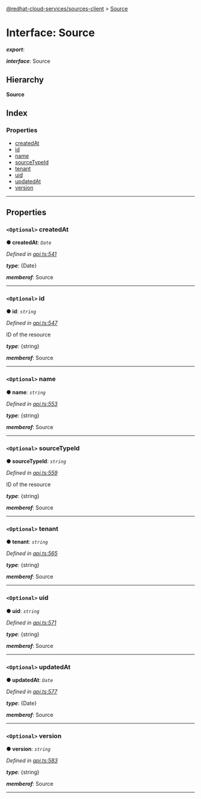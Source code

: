 [@redhat-cloud-services/sources-client](../README.md) > [Source](../interfaces/source.md)

# Interface: Source

*__export__*: 

*__interface__*: Source

## Hierarchy

**Source**

## Index

### Properties

* [createdAt](source.md#createdat)
* [id](source.md#id)
* [name](source.md#name)
* [sourceTypeId](source.md#sourcetypeid)
* [tenant](source.md#tenant)
* [uid](source.md#uid)
* [updatedAt](source.md#updatedat)
* [version](source.md#version)

---

## Properties

<a id="createdat"></a>

### `<Optional>` createdAt

**● createdAt**: *`Date`*

*Defined in [api.ts:541](https://github.com/RedHatInsights/javascript-clients/blob/master/packages/sources/api.ts#L541)*

*__type__*: {Date}

*__memberof__*: Source

___
<a id="id"></a>

### `<Optional>` id

**● id**: *`string`*

*Defined in [api.ts:547](https://github.com/RedHatInsights/javascript-clients/blob/master/packages/sources/api.ts#L547)*

ID of the resource

*__type__*: {string}

*__memberof__*: Source

___
<a id="name"></a>

### `<Optional>` name

**● name**: *`string`*

*Defined in [api.ts:553](https://github.com/RedHatInsights/javascript-clients/blob/master/packages/sources/api.ts#L553)*

*__type__*: {string}

*__memberof__*: Source

___
<a id="sourcetypeid"></a>

### `<Optional>` sourceTypeId

**● sourceTypeId**: *`string`*

*Defined in [api.ts:559](https://github.com/RedHatInsights/javascript-clients/blob/master/packages/sources/api.ts#L559)*

ID of the resource

*__type__*: {string}

*__memberof__*: Source

___
<a id="tenant"></a>

### `<Optional>` tenant

**● tenant**: *`string`*

*Defined in [api.ts:565](https://github.com/RedHatInsights/javascript-clients/blob/master/packages/sources/api.ts#L565)*

*__type__*: {string}

*__memberof__*: Source

___
<a id="uid"></a>

### `<Optional>` uid

**● uid**: *`string`*

*Defined in [api.ts:571](https://github.com/RedHatInsights/javascript-clients/blob/master/packages/sources/api.ts#L571)*

*__type__*: {string}

*__memberof__*: Source

___
<a id="updatedat"></a>

### `<Optional>` updatedAt

**● updatedAt**: *`Date`*

*Defined in [api.ts:577](https://github.com/RedHatInsights/javascript-clients/blob/master/packages/sources/api.ts#L577)*

*__type__*: {Date}

*__memberof__*: Source

___
<a id="version"></a>

### `<Optional>` version

**● version**: *`string`*

*Defined in [api.ts:583](https://github.com/RedHatInsights/javascript-clients/blob/master/packages/sources/api.ts#L583)*

*__type__*: {string}

*__memberof__*: Source

___


